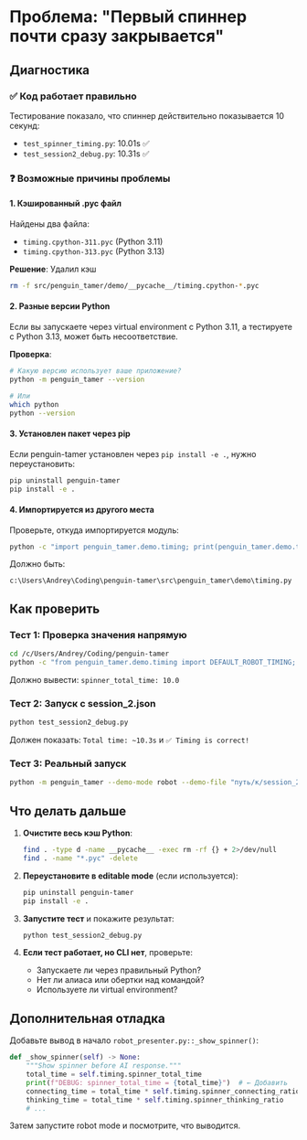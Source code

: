 # Проблема: "Первый спиннер почти сразу закрывается"

## Диагностика

### ✅ Код работает правильно
Тестирование показало, что спиннер действительно показывается 10 секунд:
- `test_spinner_timing.py`: 10.01s ✅
- `test_session2_debug.py`: 10.31s ✅

### ❓ Возможные причины проблемы

#### 1. Кэшированный .pyc файл
Найдены два файла:
- `timing.cpython-311.pyc` (Python 3.11)
- `timing.cpython-313.pyc` (Python 3.13)

**Решение**: Удалил кэш
```bash
rm -f src/penguin_tamer/demo/__pycache__/timing.cpython-*.pyc
```

#### 2. Разные версии Python
Если вы запускаете через virtual environment с Python 3.11, а тестируете с Python 3.13, может быть несоответствие.

**Проверка**:
```bash
# Какую версию использует ваше приложение?
python -m penguin_tamer --version

# Или
which python
python --version
```

#### 3. Установлен пакет через pip
Если penguin-tamer установлен через `pip install -e .`, нужно переустановить:
```bash
pip uninstall penguin-tamer
pip install -e .
```

#### 4. Импортируется из другого места
Проверьте, откуда импортируется модуль:
```bash
python -c "import penguin_tamer.demo.timing; print(penguin_tamer.demo.timing.__file__)"
```

Должно быть:
```
c:\Users\Andrey\Coding\penguin-tamer\src\penguin_tamer\demo\timing.py
```

## Как проверить

### Тест 1: Проверка значения напрямую
```bash
cd /c/Users/Andrey/Coding/penguin-tamer
python -c "from penguin_tamer.demo.timing import DEFAULT_ROBOT_TIMING; print('spinner_total_time:', DEFAULT_ROBOT_TIMING.spinner_total_time)"
```

Должно вывести: `spinner_total_time: 10.0`

### Тест 2: Запуск с session_2.json
```bash
python test_session2_debug.py
```

Должен показать: `Total time: ~10.3s` и `✅ Timing is correct!`

### Тест 3: Реальный запуск
```bash
python -m penguin_tamer --demo-mode robot --demo-file "путь/к/session_2.json"
```

## Что делать дальше

1. **Очистите весь кэш Python**:
   ```bash
   find . -type d -name __pycache__ -exec rm -rf {} + 2>/dev/null
   find . -name "*.pyc" -delete
   ```

2. **Переустановите в editable mode** (если используется):
   ```bash
   pip uninstall penguin-tamer
   pip install -e .
   ```

3. **Запустите тест** и покажите результат:
   ```bash
   python test_session2_debug.py
   ```

4. **Если тест работает, но CLI нет**, проверьте:
   - Запускаете ли через правильный Python?
   - Нет ли алиаса или обертки над командой?
   - Используете ли virtual environment?

## Дополнительная отладка

Добавьте вывод в начало `robot_presenter.py::_show_spinner()`:
```python
def _show_spinner(self) -> None:
    """Show spinner before AI response."""
    total_time = self.timing.spinner_total_time
    print(f"DEBUG: spinner_total_time = {total_time}")  # ← Добавить
    connecting_time = total_time * self.timing.spinner_connecting_ratio
    thinking_time = total_time * self.timing.spinner_thinking_ratio
    # ...
```

Затем запустите robot mode и посмотрите, что выводится.
